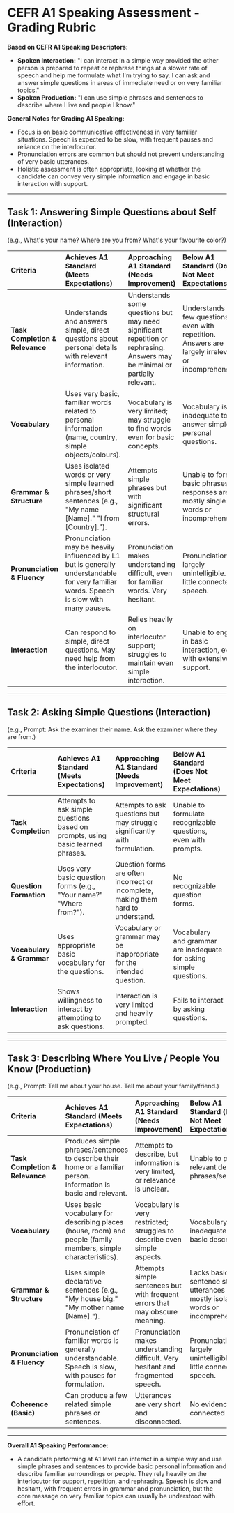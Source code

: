 # CEFR A1 Speaking Assessment - Grading Rubric

**Based on CEFR A1 Speaking Descriptors:**
*   **Spoken Interaction:** "I can interact in a simple way provided the other person is prepared to repeat or rephrase things at a slower rate of speech and help me formulate what I'm trying to say. I can ask and answer simple questions in areas of immediate need or on very familiar topics."
*   **Spoken Production:** "I can use simple phrases and sentences to describe where I live and people I know."

**General Notes for Grading A1 Speaking:**
*   Focus is on basic communicative effectiveness in very familiar situations. Speech is expected to be slow, with frequent pauses and reliance on the interlocutor.
*   Pronunciation errors are common but should not prevent understanding of very basic utterances.
*   Holistic assessment is often appropriate, looking at whether the candidate can convey very simple information and engage in basic interaction with support.

---

## Task 1: Answering Simple Questions about Self (Interaction)

(e.g., What's your name? Where are you from? What's your favourite color?)

| Criteria                     | **Achieves A1 Standard (Meets Expectations)**                                     | **Approaching A1 Standard (Needs Improvement)**                                    | **Below A1 Standard (Does Not Meet Expectations)**                                     |
| :--------------------------- | :-------------------------------------------------------------------------------- | :--------------------------------------------------------------------------------- | :------------------------------------------------------------------------------------- |
| **Task Completion & Relevance** | Understands and answers simple, direct questions about personal details with relevant information. | Understands some questions but may need significant repetition or rephrasing. Answers may be minimal or partially relevant. | Understands very few questions, even with repetition. Answers are largely irrelevant or incomprehensible. |
| **Vocabulary**               | Uses very basic, familiar words related to personal information (name, country, simple objects/colours). | Vocabulary is very limited; may struggle to find words even for basic concepts.    | Vocabulary is inadequate to answer simple personal questions.                          |
| **Grammar & Structure**      | Uses isolated words or very simple learned phrases/short sentences (e.g., "My name [Name]." "I from [Country]."). | Attempts simple phrases but with significant structural errors.                    | Unable to form basic phrases; responses are mostly single words or incomprehensible.   |
| **Pronunciation & Fluency**  | Pronunciation may be heavily influenced by L1 but is generally understandable for very familiar words. Speech is slow with many pauses. | Pronunciation makes understanding difficult, even for familiar words. Very hesitant. | Pronunciation is largely unintelligible. Very little connected speech.                 |
| **Interaction**              | Can respond to simple, direct questions. May need help from the interlocutor.     | Relies heavily on interlocutor support; struggles to maintain even simple interaction. | Unable to engage in basic interaction, even with extensive support.                    |

---

## Task 2: Asking Simple Questions (Interaction)

(e.g., Prompt: Ask the examiner their name. Ask the examiner where they are from.)

| Criteria                     | **Achieves A1 Standard (Meets Expectations)**                                     | **Approaching A1 Standard (Needs Improvement)**                                    | **Below A1 Standard (Does Not Meet Expectations)**                                     |
| :--------------------------- | :-------------------------------------------------------------------------------- | :--------------------------------------------------------------------------------- | :------------------------------------------------------------------------------------- |
| **Task Completion**          | Attempts to ask simple questions based on prompts, using basic learned phrases.   | Attempts to ask questions but may struggle significantly with formulation.         | Unable to formulate recognizable questions, even with prompts.                         |
| **Question Formation**       | Uses very basic question forms (e.g., "Your name?" "Where from?").                | Question forms are often incorrect or incomplete, making them hard to understand.  | No recognizable question forms.                                                        |
| **Vocabulary & Grammar**     | Uses appropriate basic vocabulary for the questions.                              | Vocabulary or grammar may be inappropriate for the intended question.              | Vocabulary and grammar are inadequate for asking simple questions.                     |
| **Interaction**              | Shows willingness to interact by attempting to ask questions.                     | Interaction is very limited and heavily prompted.                                  | Fails to interact by asking questions.                                                 |

---

## Task 3: Describing Where You Live / People You Know (Production)

(e.g., Prompt: Tell me about your house. Tell me about your family/friend.)

| Criteria                     | **Achieves A1 Standard (Meets Expectations)**                                     | **Approaching A1 Standard (Needs Improvement)**                                    | **Below A1 Standard (Does Not Meet Expectations)**                                     |
| :--------------------------- | :-------------------------------------------------------------------------------- | :--------------------------------------------------------------------------------- | :------------------------------------------------------------------------------------- |
| **Task Completion & Relevance** | Produces simple phrases/sentences to describe their home or a familiar person. Information is basic and relevant. | Attempts to describe, but information is very limited, or relevance is unclear.    | Unable to produce relevant descriptive phrases/sentences.                              |
| **Vocabulary**               | Uses basic vocabulary for describing places (house, room) and people (family members, simple characteristics). | Vocabulary is very restricted; struggles to describe even simple aspects.          | Vocabulary is inadequate for basic description.                                        |
| **Grammar & Structure**      | Uses simple declarative sentences (e.g., "My house big." "My mother name [Name]."). | Attempts simple sentences but with frequent errors that may obscure meaning.       | Lacks basic sentence structure; utterances are mostly isolated words or incomprehensible. |
| **Pronunciation & Fluency**  | Pronunciation of familiar words is generally understandable. Speech is slow, with pauses for formulation. | Pronunciation makes understanding difficult. Very hesitant and fragmented speech.    | Pronunciation is largely unintelligible. Very little connected speech.                 |
| **Coherence (Basic)**        | Can produce a few related simple phrases or sentences.                            | Utterances are very short and disconnected.                                        | No evidence of connected ideas.                                                        |

---

**Overall A1 Speaking Performance:**
*   A candidate performing at A1 level can interact in a simple way and use simple phrases and sentences to provide basic personal information and describe familiar surroundings or people. They rely heavily on the interlocutor for support, repetition, and rephrasing. Speech is slow and hesitant, with frequent errors in grammar and pronunciation, but the core message on very familiar topics can usually be understood with effort.

